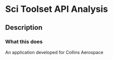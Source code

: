 # Sci Toolset API Analysis


## Description


### What this does

An application developed for Collins Aerospace
